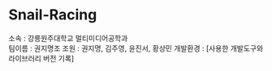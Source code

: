# Snail-Racing

소속 : 강릉원주대학교 멀티미디어공학과  
팀이름 : 권지명조
조원 : 권지명, 김주영, 윤진서, 황상민
개발환경 : [사용한 개발도구와 라이브러리 버전 기록]
